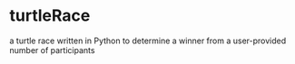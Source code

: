 # turtleRace
 a turtle race written in Python to determine a winner from a user-provided number of participants
